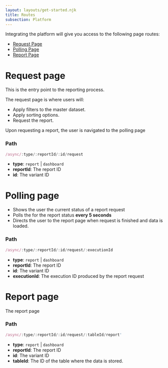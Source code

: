 ```yaml
---
layout: layouts/get-started.njk
title: Routes
subsection: Platform
---
```

Integrating the platform will give you access to the following page routes:

- [Request Page](#request-page)
- [Polling Page](#polling-page)
- [Report Page](#report-page)

# Request page

This is the entry point to the reporting process.

The request page is where users will:

- Apply filters to the master dataset.
- Apply sorting options.
- Request the report.

Upon requesting a report, the user is navigated to the polling page

### Path

```js
/async/:type/:reportId/:id/request
```

- **type**: `report` | `dashboard` 
- **reportId**: The report ID
- **id**: The variant ID

# Polling page

- Shows the user the current status of a report request
- Polls the for the report status **every 5 seconds**
- Directs the user to the report page when request is finished and data is loaded.

### Path

```js
/async/:type/:reportId/:id/request/:executionId
```

- **type**: `report` | `dashboard` 
- **reportId**: The report ID
- **id**: The variant ID
- **executionId**: The execution ID produced by the report request

# Report page

The report page

### Path

```js
/async/:type/:reportId/:id/request/:tableId/report'
```

- **type**: `report` | `dashboard` 
- **reportId**: The report ID
- **id**: The variant ID
- **tableId**: The ID of the table where the data is stored.
